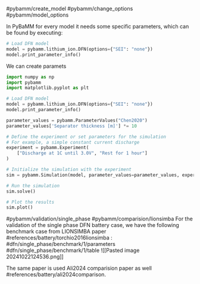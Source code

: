 #pybamm/create_model #pybamm/change_options #pybamm/model_options

In PyBaMM for every model it needs some specific parameters,  which can be found by executing:
```python
# Load DFN model
model = pybamm.lithium_ion.DFN(options={"SEI": "none"})
model.print_parameter_info()
```

We can create paramets



```python
import numpy as np
import pybamm
import matplotlib.pyplot as plt

# Load DFN model
model = pybamm.lithium_ion.DFN(options={"SEI": "none"})
model.print_parameter_info()

parameter_values = pybamm.ParameterValues("Chen2020")
parameter_values['Separator thickness [m]'] *= 10

# Define the experiment or set parameters for the simulation
# For example, a simple constant current discharge
experiment = pybamm.Experiment(
    ["Discharge at 1C until 3.0V", "Rest for 1 hour"]
)

# Initialize the simulation with the experiment
sim = pybamm.Simulation(model, parameter_values=parameter_values, experiment=experiment)

# Run the simulation
sim.solve()

# Plot the results
sim.plot()
```

#pybamm/validation/single_phase #pybamm/comparision/lionsimba
For the validation of the single phase DFN battery case, we have the following benchmark case 
from LIONSIMBA paper #references/battery/torchio2016lionsimba :
#dfn/single_phase/benchmark/1/parameters
#dfn/single_phase/benchmark/1/table
![[Pasted image 20241022124536.png]]

The same paper is used  Ali2024 comparision paper as well #references/battery/ali2024comparison.